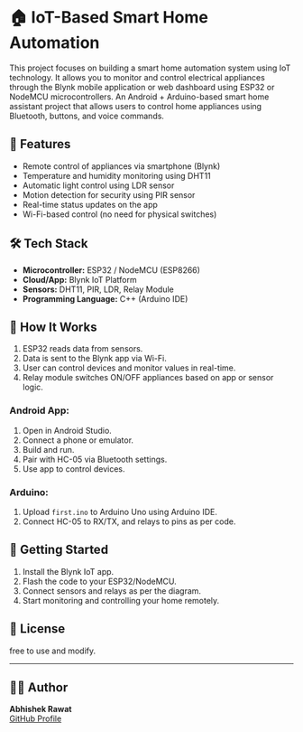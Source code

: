 # 🏠 IoT-Based Smart Home Automation

This project focuses on building a smart home automation system using IoT technology. It allows you to monitor and control electrical appliances through the Blynk mobile application or web dashboard using ESP32 or NodeMCU microcontrollers.
An Android + Arduino-based smart home assistant project that allows users to control home appliances using Bluetooth, buttons, and voice commands.

## 🔧 Features

- Remote control of appliances via smartphone (Blynk)
- Temperature and humidity monitoring using DHT11
- Automatic light control using LDR sensor
- Motion detection for security using PIR sensor
- Real-time status updates on the app
- Wi-Fi-based control (no need for physical switches)

## 🛠️ Tech Stack

- **Microcontroller:** ESP32 / NodeMCU (ESP8266)
- **Cloud/App:** Blynk IoT Platform
- **Sensors:** DHT11, PIR, LDR, Relay Module
- **Programming Language:** C++ (Arduino IDE)

## 📲 How It Works

1. ESP32 reads data from sensors.
2. Data is sent to the Blynk app via Wi-Fi.
3. User can control devices and monitor values in real-time.
4. Relay module switches ON/OFF appliances based on app or sensor logic.
   
### Android App:

1. Open in Android Studio.
2. Connect a phone or emulator.
3. Build and run.
4. Pair with HC-05 via Bluetooth settings.
5. Use app to control devices.

### Arduino:

1. Upload `first.ino` to Arduino Uno using Arduino IDE.
2. Connect HC-05 to RX/TX, and relays to pins as per code.


## 🚀 Getting Started

1. Install the Blynk IoT app.
2. Flash the code to your ESP32/NodeMCU.
3. Connect sensors and relays as per the diagram.
4. Start monitoring and controlling your home remotely.

## 📜 License

free to use and modify.

---

## 👨‍💻 Author

**Abhishek Rawat**  
[GitHub Profile](https://github.com/AbhishekRawat2003)
